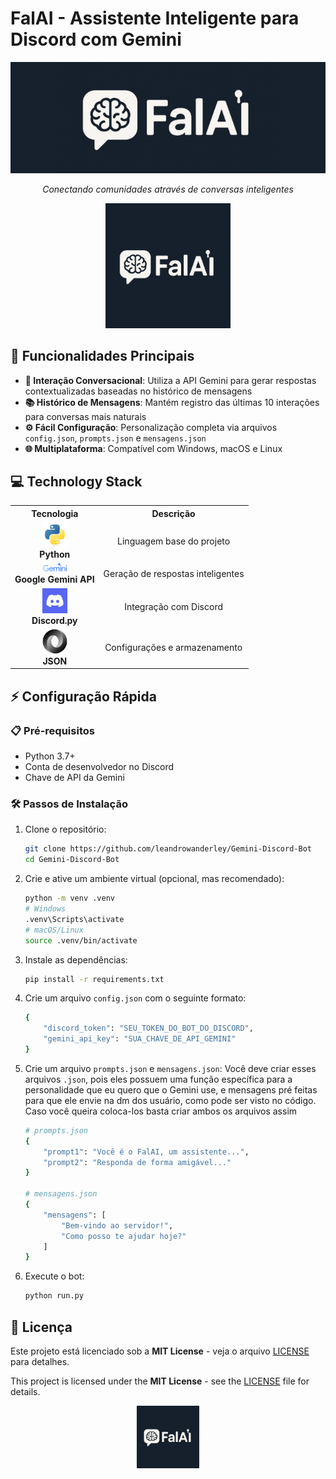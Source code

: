 # FalAI - Assistente Inteligente para Discord com Gemini

<div align="center">
  <img src="imgs/banner.png" alt="Banner do FalAI" width="680">
  
  *Conectando comunidades através de conversas inteligentes*
  
  <img src="imgs/icon.png" alt="Ícone do FalAI" width="200">
</div>

## 🚀 Funcionalidades Principais

- **🤖 Interação Conversacional**: Utiliza a API Gemini para gerar respostas contextualizadas baseadas no histórico de mensagens
- **📚 Histórico de Mensagens**: Mantém registro das últimas 10 interações para conversas mais naturais
- **⚙️ Fácil Configuração**: Personalização completa via arquivos `config.json`, `prompts.json` e `mensagens.json`
- **🌐 Multiplataforma**: Compatível com Windows, macOS e Linux

## 💻 Technology Stack

<div align="center">

<table>
  <tr>
    <th>Tecnologia</th>
    <th>Descrição</th>
  </tr>
  <tr>
    <td align="center">
      <img src="imgs/icon-python.svg" width="40"><br>
      <strong>Python</strong>
    </td>
    <td align="center">Linguagem base do projeto</td>
  </tr>
  <tr>
    <td align="center">
      <img src="imgs/icon-gemini.png" width="40"><br>
      <strong>Google Gemini API</strong>
    </td>
    <td align="center">Geração de respostas inteligentes</td>
  </tr>
  <tr>
    <td align="center">
      <img src="imgs/icon-discord.jpg" width="40"><br>
      <strong>Discord.py</strong>
    </td>
    <td align="center">Integração com Discord</td>
  </tr>
  <tr>
    <td align="center">
      <img src="imgs/icon-json.svg" width="40"><br>
      <strong>JSON</strong>
    </td>
    <td align="center">Configurações e armazenamento</td>
  </tr>
</table>

</div>


<!-- <div align="center">

| Tecnologia          | Descrição                                  |
|---------------------|-------------------------------------------|
| <img src="imgs/icon-python.svg" width="40"> Python | Linguagem base do projeto |
| <img src="imgs/icon-gemini.png" width="40"> Google Gemini API | Geração de respostas inteligentes |
| <img src="imgs/icon-discord.jpg" width="40"> Discord.py | Integração com Discord |
| <img src="imgs/icon-json.svg" width="40"> JSON | Configurações e armazenamento |

</div> -->

## ⚡ Configuração Rápida

### 📋 Pré-requisitos

- Python 3.7+
- Conta de desenvolvedor no Discord
- Chave de API da Gemini

### 🛠️ Passos de Instalação

1. Clone o repositório:
    ```bash
    git clone https://github.com/leandrowanderley/Gemini-Discord-Bot
    cd Gemini-Discord-Bot
    ```

2. Crie e ative um ambiente virtual (opcional, mas recomendado):

    ```bash
    python -m venv .venv
    # Windows
    .venv\Scripts\activate
    # macOS/Linux
    source .venv/bin/activate
    ```

3. Instale as dependências:

    ```bash
    pip install -r requirements.txt
    ```

4. Crie um arquivo `config.json` com o seguinte formato:

    ```bash
    {
        "discord_token": "SEU_TOKEN_DO_BOT_DO_DISCORD",
        "gemini_api_key": "SUA_CHAVE_DE_API_GEMINI"
    }
    ```

5. Crie um arquivo `prompts.json` e `mensagens.json`:
Você deve criar esses arquivos `.json`, pois eles possuem uma função específica para a personalidade que eu quero que o Gemini use, e mensagens pré feitas para que ele envie na dm dos usuário, como pode ser visto no código. Caso você queira coloca-los basta criar ambos os arquivos assim

    ```bash
    # prompts.json
    {
        "prompt1": "Você é o FalAI, um assistente...",
        "prompt2": "Responda de forma amigável..."
    }
    
    # mensagens.json
    {
        "mensagens": [
            "Bem-vindo ao servidor!",
            "Como posso te ajudar hoje?"
        ]
    }
    ```

6. Execute o bot:

    ```bash
    python run.py
    ```

## 📜 Licença

Este projeto está licenciado sob a **MIT License** - veja o arquivo [LICENSE](LICENSE.txt) para detalhes.

This project is licensed under the **MIT License** - see the [LICENSE](LICENSE.txt) file for details.

<div align="center">
  <img src="imgs/icon.png" alt="FalAI Icon" width="100">
</div>
